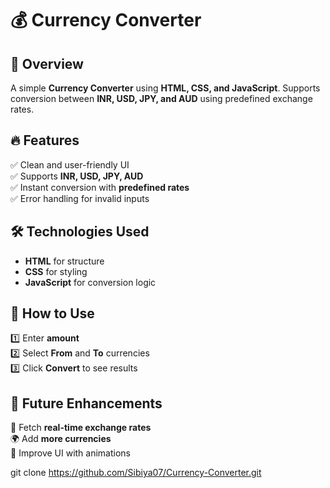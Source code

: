 # 💰 Currency Converter

## 🌟 Overview
A simple **Currency Converter** using **HTML, CSS, and JavaScript**. Supports conversion between **INR, USD, JPY, and AUD** using predefined exchange rates.

## 🔥 Features
✅ Clean and user-friendly UI  
✅ Supports **INR, USD, JPY, AUD**  
✅ Instant conversion with **predefined rates**  
✅ Error handling for invalid inputs  

## 🛠️ Technologies Used
- **HTML** for structure  
- **CSS** for styling  
- **JavaScript** for conversion logic  

## 📜 How to Use
1️⃣ Enter **amount**  
2️⃣ Select **From** and **To** currencies  
3️⃣ Click **Convert** to see results  



## 📌 Future Enhancements
🔄 Fetch **real-time exchange rates**  
🌍 Add **more currencies**  
🎨 Improve UI with animations  


git clone https://github.com/Sibiya07/Currency-Converter.git
